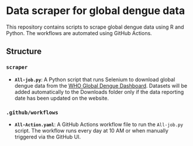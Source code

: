 # Data scraper for global dengue data
This repository contains scripts to scrape global dengue data using R and Python. The workflows are automated using GitHub Actions.

## Structure
### `scraper`
- **`All-job.py`**: A Python script that runs Selenium to download global dengue data from the [WHO Global Dengue Dashboard](https://worldhealthorg.shinyapps.io/dengue_global/). Datasets will be added automatically to the Downloads folder only if the data reporting date has been updated on the website. 

### `.github/workflows`
- **`All-Action.yaml`**: A GitHub Actions workflow file to run the `All-job.py` script. The workflow runs every day at 10 AM or when manually triggered via the GitHub UI.

